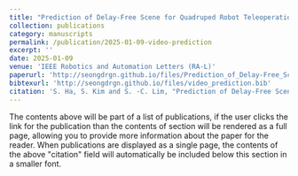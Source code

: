 ```yaml
---
title: "Prediction of Delay-Free Scene for Quadruped Robot Teleoperation: Integrating Delayed Data With User Commands"
collection: publications
category: manuscripts
permalink: /publication/2025-01-09-video-prediction
excerpt: ''
date: 2025-01-09
venue: 'IEEE Robotics and Automation Letters (RA-L)'
paperurl: 'http://seongdrgn.github.io/files/Prediction_of_Delay-Free_Scene_for_Quadruped_Robot_Teleoperation_Integrating_Delayed_Data_With_User_Commands.pdf'
bibtexurl: 'http://seongdrgn.github.io/files/video_prediction.bib'
citation: 'S. Ha, S. Kim and S. -C. Lim, "Prediction of Delay-Free Scene for Quadruped Robot Teleoperation: Integrating Delayed Data With User Commands," in IEEE Robotics and Automation Letters, vol. 10, no. 3, pp. 2846-2853, March 2025'
---
```

The contents above will be part of a list of publications, if the user clicks the link for the publication than the contents of section will be rendered as a full page, allowing you to provide more information about the paper for the reader. When publications are displayed as a single page, the contents of the above "citation" field will automatically be included below this section in a smaller font.
